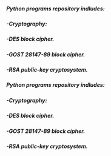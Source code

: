 ##### Python programs repository indludes:
##### -Cryptography:
#####   -DES block cipher.
#####   -GOST 28147-89 block cipher.
#####   -RSA public-key cryptosystem.
<h5>Python programs repository indludes:</h5>
<h5>-Cryptography:</h5>
<crypto style="margin-right = 100;">
<h5>  -DES block cipher.</h5>
<h5>  -GOST 28147-89 block cipher.</h5>
<h5>  -RSA public-key cryptosystem.</h5>
</crypto>
